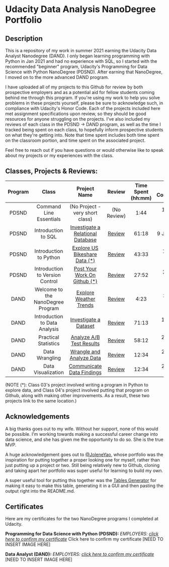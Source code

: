 # Udacity Data Analysis NanoDegree Portfolio

## Description

This is a repository of my work in summer 2021 earning the Udacity Data Analyst Nanodegree (DAND). I only began learning programming with Python in Jan 2021 and had no experience with SQL, so I started with the recommended "beginner" program, Udacity's Programming for Data Science with Python NanoDegree (PDSND). After earning that NanoDegree, I moved on to the more advanced DAND program. 

I have uploaded all of my projects to this Github for review by both prospective employers and as a potential aid for fellow students coming behind me through this program. If you're using my work to help you solve problems in these projects yourself, please be sure to acknowledge such, in compliance with Udacity's Honor Code. Each of the projects included here met assignment specifications upon review, so they should be good resources for anyone struggling on the projects. I've also included my reviews of each class in the PDSND -> DAND program, as well as the time I tracked being spent on each class, to hopefully inform prospective students on what they're getting into. Note that time spent includes both time spent on the classroom portion, and time spent on the associated project.

Feel free to reach out if you have questions or would otherwise like to speak about my projects or my experiences with the class.  

## Classes, Projects & Reviews:

| Program |               Class               |                     Project Name                    |          Review          | Time Spent (hh:mm) | Date Completed |
|:-------:|:---------------------------------:|:---------------------------------------------------:|:------------------------:|:------------------:|:--------------:|
|  PDSND  | Command Line Essentials           | (No Project - very short class)                     |        (No Review)       |        1:44        |   15 Jun 2021  |
|  PDSND  | Introduction to SQL               | [Investigate a Relational Database](www.google.com) | [Review](www.google.com) |        61:18       |   9 Jul 2021   |
|  PDSND  | Introduction to Python            | [Explore US Bikeshare Data (*)](www.google.com)         | [Review](www.google.com) |        43:33       |   17 Jul 2021  |
|  PDSND  | Introduction to Version Control   | [Post Your Work On Github (*)](www.google.com)          | [Review](www.google.com) |        27:52       |   22 Jul 2021  |
|   DAND  | Welcome to the NanoDegree Program | [Explore Weather Trends](www.google.com)            | [Review](www.google.com) |        4:23        |   3 Aug 2021   |
|   DAND  | Introduction to Data Analysis     | [Investigate a Dataset](www.google.com)             | [Review](www.google.com) |        71:13       |   16 Aug 2021  |
|   DAND  | Practical Statistics              | [Analyze A/B Test Results](www.google.com)          | [Review](www.google.com) |        58:12       |   26 Aug 2021  |
|   DAND  | Data Wrangling                    | [Wrangle and Analyze Data](www.google.com)          | [Review](www.google.com) |        12:34       |   25 Sep 2021  |
|   DAND  | Data Visualization                | [Communicate Data Findings](www.google.com)         | [Review](www.google.com) |        12:34       |   25 Sep 2021  |
(NOTE (*): Class 03's project involved writing a program in Python to explore data, and Class 04's project involved putting that program on Github, along with making other improvements. As a result, these two projects link to the same location.)

## Acknowledgements

A big thanks goes out to my wife. Without her support, none of this would be possible. I'm working towards making a successful career change into data science, and she has given me the opportunity to do so. She is the true MVP.

A huge acknowledgement goes out to [@JoleneYao](https://github.com/joleneyao/udacity-DAND), whose portfolio was the inspiration for putting together a proper looking one for myself, rather than just putting up a project or two. Still being relatively new to Github, cloning and taking apart her portfolio was super useful for learning to build my own.

A super useful tool for putting this together was the [Tables Generator](https://www.tablesgenerator.com/markdown_tables#) for making it easy to make this table, generating it in a GUI and then pasting the output right into the README.md. 

## Certificates

Here are my certificates for the two NanoDegree programs I completed at Udacity.

**Programming for Data Science with Python (PDSND):**
*EMPLOYERS: [click here to confirm my certificate](www.google.com)*
Click here to confirm my certificate
[NEED TO INSERT IMAGE HERE]

**Data Analyst (DAND):**
*EMPLOYERS: [click here to confirm my certificate](www.google.com)*
[NEED TO INSERT IMAGE HERE]